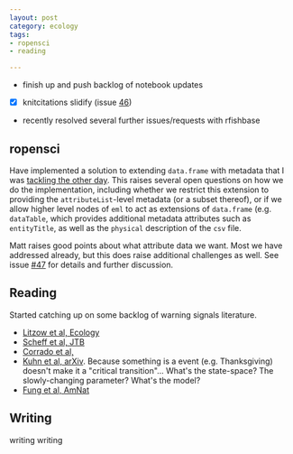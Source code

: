 ```yaml
---
layout: post
category: ecology
tags: 
- ropensci
- reading

---
```



-  finish up and push backlog of notebook updates
- [x] knitcitations slidify (issue [46](https://github.com/cboettig/knitcitations/issues/46))
- recently resolved several further issues/requests with rfishbase

## ropensci

Have implemented a solution to extending `data.frame` with metadata that I was [tackling the other day](http://carlboettiger.info/2013/09/11/extending-data-frame-class.html).  This raises several open questions on how we do the implementation, including whether we restrict this extension to providing the `attributeList`-level metadata (or a subset thereof), or if we allow higher level nodes of `eml` to act as extensions of `data.frame` (e.g. `dataTable`, which provides additional metadata attributes such as `entityTitle`, as well as the `physical` description of the `csv` file.  

Matt raises good points about what attribute data we want. Most we have addressed already, but this does raise additional challenges as well.  See issue [#47](https://github.com/ropensci/reml/issues/47) for details and further discussion.  


## Reading

Started catching up on some backlog of warning signals literature.  

- [Litzow et al, Ecology](http://dx.doi.org/10.1890/12-0670.1 "Rising catch variability preceded historical fisheries collapses in Alaska")
- [Scheff et al, JTB](http://dx.doi.org/10.1016/j.jtbi.2013.08.011 "Predicting critical transitions in a model of systemic inflammation")
- [Corrado et al, ](http://dx.doi.org/10.1109/ICNF.2013.6578895 "Signals of critical transitions in ecosystems associated with fluctuations of spatial patterns")
- [Kuhn et al, arXiv](http://arxiv.org/abs/1307.8250 "Critical Transitions in Social Network Activity").  Because something is a event (e.g. Thanksgiving) doesn't make it a "critical transition"... What's the state-space? The slowly-changing parameter? What's the model?
- [Fung et al, AmNat](http://doi.org/10.1086/670930 "Warning Signals of Regime Shifts as Intrinsic Properties of Endogenous Dynamics")


## Writing 

writing writing
